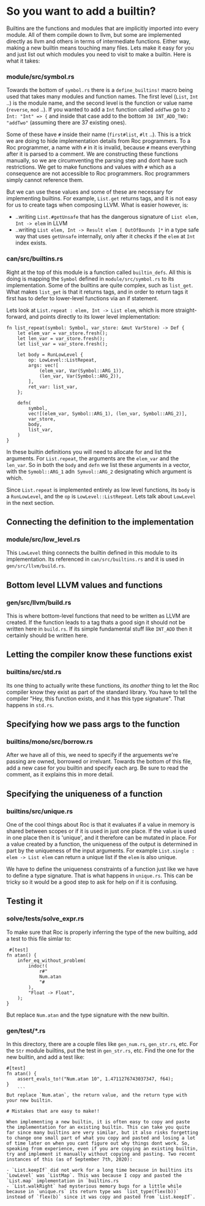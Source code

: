 # So you want to add a builtin?

Builtins are the functions and modules that are implicitly imported into every module. All of them compile down to llvm, but some are implemented directly as llvm and others in terms of intermediate functions. Either way, making a new builtin means touching many files. Lets make it easy for you and just list out which modules you need to visit to make a builtin. Here is what it takes:

### module/src/symbol.rs

Towards the bottom of `symbol.rs` there is a `define_builtins!` macro being used that takes many modules and function names. The first level (`List`, `Int` ..) is the module name, and the second level is the function or value name (`reverse`, `mod` ..). If you wanted to add a `Int` function called `addTwo` go to `2 Int: "Int" => {` and inside that case add to the bottom `38 INT_ADD_TWO: "addTwo"` (assuming there are 37 existing ones). 

Some of these have `#` inside their name (`first#list`, `#lt` ..). This is a trick we are doing to hide implementation details from Roc programmers. To a Roc programmer, a name with `#` in it is invalid, because `#` means everything after it is parsed to a comment. We are constructing these functions manually, so we are circumventing the parsing step and dont have such restrictions. We get to make functions and values with `#` which as a consequence are not accessible to Roc programmers. Roc programmers simply cannot reference them.

But we can use these values and some of these are necessary for implementing builtins. For example, `List.get` returns tags, and it is not easy for us to create tags when composing LLVM. What is easier however, is:
- ..writing `List.#getUnsafe` that has the dangerous signature of `List elem, Int -> elem` in LLVM
- ..writing `List elem, Int -> Result elem [ OutOfBounds ]*` in a type safe way that uses `getUnsafe` internally, only after it checks if the `elem` at `Int` index exists.


### can/src/builtins.rs

Right at the top of this module is a function called `builtin_defs`. All this is doing is mapping the `Symbol` defined in `module/src/symbol.rs` to its implementation. Some of the builtins are quite complex, such as `list_get`. What makes `list_get` is that it returns tags, and in order to return tags it first has to  defer to lower-level functions via an if statement.

Lets look at `List.repeat : elem, Int -> List elem`, which is more straight-forward, and points directly to its lower level implementation:
```
fn list_repeat(symbol: Symbol, var_store: &mut VarStore) -> Def {
    let elem_var = var_store.fresh();
    let len_var = var_store.fresh();
    let list_var = var_store.fresh();

    let body = RunLowLevel {
        op: LowLevel::ListRepeat,
        args: vec![
            (elem_var, Var(Symbol::ARG_1)),
            (len_var, Var(Symbol::ARG_2)),
        ],
        ret_var: list_var,
    };

    defn(
        symbol,
        vec![(elem_var, Symbol::ARG_1), (len_var, Symbol::ARG_2)],
        var_store,
        body,
        list_var,
    )
}
```
In these builtin definitions you will need to allocate for and list the arguments. For `List.repeat`, the arguments are the `elem_var` and the `len_var`. So in both the `body` and `defn` we list these arguments in a vector, with the `Symobl::ARG_1` adn` Symvol::ARG_2` designating which argument is which.

Since `List.repeat` is implemented entirely as low level functions, its `body` is a `RunLowLevel`, and the `op` is `LowLevel::ListRepeat`. Lets talk about `LowLevel` in the next section.

## Connecting the definition to the implementation
### module/src/low_level.rs
This `LowLevel` thing connects the builtin defined in this module to its implementation. Its referenced in `can/src/builtins.rs` and it is used in `gen/src/llvm/build.rs`.

## Bottom level LLVM values and functions
### gen/src/llvm/build.rs
This is where bottom-level functions that need to be written as LLVM are created. If the function leads to a tag thats a good sign it should not be written here in `build.rs`. If its simple fundamental stuff like `INT_ADD` then it certainly should be written here.

## Letting the compiler know these functions exist
### builtins/src/std.rs
Its one thing to actually write these functions, its _another_ thing to let the Roc compiler know they exist as part of the standard library. You have to tell the compiler "Hey, this function exists, and it has this type signature". That happens in `std.rs`.

## Specifying how we pass args to the function
### builtins/mono/src/borrow.rs
After we have all of this, we need to specify if the arguements we're passing are owned, borrowed or irrelvant. Towards the bottom of this file, add a new case for you builtin and specify each arg. Be sure to read the comment, as it explains this in more detail.

## Specifying the uniqueness of a function
### builtins/src/unique.rs
One of the cool things about Roc is that it evaluates if a value in memory is shared between scopes or if it is used in just one place. If the value is used in one place then it is 'unique', and it therefore can be mutated in place. For a value created by a function, the uniqueness of the output is determined in part by the uniqueness of the input arguments. For example `List.single : elem -> List elem` can return a unique list if the `elem` is also unique.

We have to define the uniqueness constraints of a function just like we have to define a type signature. That is what happens in `unique.rs`. This can be tricky so it would be a good step to ask for help on if it is confusing.

## Testing it
### solve/tests/solve_expr.rs
To make sure that Roc is properly inferring the type of the new builting, add a test to this file simlar to:
```
 #[test]
fn atan() {
    infer_eq_without_problem(
        indoc!(
            r#"
            Num.atan
            "#
        ),
        "Float -> Float",
    );
}
```
But replace `Num.atan` and the type signature with the new builtin.

### gen/test/*.rs
In this directory, there are a couple files like `gen_num.rs`, `gen_str.rs`, etc. For the `Str` module builtins, put the test in `gen_str.rs`, etc. Find the one for the new builtin, and add a test like:
```
#[test]
fn atan() {
    assert_evals_to!("Num.atan 10", 1.4711276743037347, f64);
}
    ```
But replace `Num.atan`, the return value, and the return type with your new builtin.

# Mistakes that are easy to make!!

When implementing a new builtin, it is often easy to copy and paste the implementation for an existing builtin. This can take you quite far since many builtins are very similar, but it also risks forgetting to change one small part of what you copy and pasted and losing a lot of time later on when you cant figure out why things dont work. So, speaking from experience, even if you are copying an existing builtin, try and implement it manually without copying and pasting. Two recent instances of this (as of September 7th, 2020):

- `List.keepIf` did not work for a long time because in builtins its `LowLevel` was `ListMap`. This was because I copy and pasted the `List.map` implementation in `builtins.rs
- `List.walkRight` had mysterious memory bugs for a little while because in `unique.rs` its return type was `list_type(flex(b))` instead of `flex(b)` since it was copy and pasted from `List.keepIf`.
